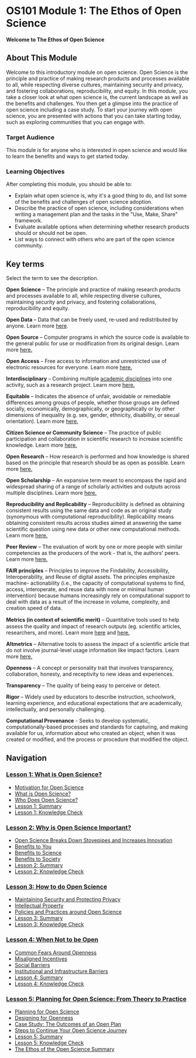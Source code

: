 # OS101 Module 1: The Ethos of Open Science

**Welcome to The Ethos of Open Science**

## About This Module

Welcome to this introductory module on open science. Open Science is the principle and practice of making research products and processes available to all, while respecting diverse cultures, maintaining security and privacy, and fostering collaborations, reproducibility, and equity. In this module, you take a closer look at what open science is, the current landscape as well as the benefits and challenges. You then get a glimpse into the practice of open science including a case study. To start your journey with open science, you are presented with actions that you can take starting today, such as exploring communities that you can engage with.

### Target Audience

This module is for anyone who is interested in open science and would like to learn the benefits and ways to get started today.

### Learning Objectives

After completing this module, you should be able to:

- Explain what open science is, why it's a good thing to do, and list some of the benefits and challenges of open science adoption.
- Describe the practice of open science, including considerations when writing a management plan and the tasks in the "Use, Make, Share" framework.
- Evaluate available options when determining whether research products should or should not be open.
- List ways to connect with others who are part of the open science community.

## Key terms

Select the term to see the description.

**Open Science** – The principle and practice of making research products and processes available to all, while respecting diverse cultures, maintaining security and privacy, and fostering collaborations, reproducibility and equity.

**Open Data** – Data that can be freely used, re-used and redistributed by anyone. Learn more [here](https://opendatahandbook.org/guide/en/what-is-open-data/).

**Open Source** – Computer programs in which the source code is available to the general public for use or modification from its original design. Learn more [here.](https://en.wikipedia.org/wiki/Open_source)

**Open Access** – Free access to information and unrestricted use of electronic resources for everyone. Learn more [here.](https://en.unesco.org/open-access/what-open-access)

**Interdisciplinary** – Combining multiple [academic disciplines](https://en.wikipedia.org/wiki/Academic_discipline) into one activity, such as a research project. Learn more [here.](https://en.wikipedia.org/wiki/Interdisciplinarity)

**Equitable** – Indicates the absence of unfair, avoidable or remediable differences among groups of people, whether those groups are defined socially, economically, demographically, or geographically or by other dimensions of inequality (e.g. sex, gender, ethnicity, disability, or sexual orientation). Learn more [here.](https://www.who.int/health-topics/health-equity)

**Citizen Science or Community Science** – The practice of public participation and collaboration in scientific research to increase scientific knowledge. Learn more [here.](https://education.nationalgeographic.org/resource/citizen-science/)

**Open Research** – How research is performed and how knowledge is shared based on the principle that research should be as open as possible. Learn more [here.](https://www.ukri.org/what-we-do/supporting-healthy-research-and-innovation-culture/open-research/)

**Open Scholarship** – An expansive term meant to encompass the rapid and widespread sharing of a range of scholarly activities and outputs across multiple disciplines. Learn more [here.](https://www.heliosopen.org/about)

**Reproducibility and Replicability** – Reproducibility is defined as obtaining consistent results using the same data and code as an original study (synonymous with computational reproducibility). Replicability means obtaining consistent results across studies aimed at answering the same scientific question using new data or other new computational methods. Learn more [here.](https://www.nationalacademies.org/news/2019/09/reproducibility-and-replicability-in-research)

**Peer Review** – The evaluation of work by one or more people with similar competencies as the producers of the work - that is, the authors' peers. Learn more [here.](https://en.wikipedia.org/wiki/Peer_review)

**FAIR principles** – Principles to improve the Findability, Accessibility, Interoperability, and Reuse of digital assets. The principles emphasize machine- actionability (i.e., the capacity of computational systems to find, access, interoperate, and reuse data with none or minimal human intervention) because humans increasingly rely on computational support to deal with data as a result of the increase in volume, complexity, and creation speed of data.

**Metrics (in context of scientiﬁc merit)** – Quantitative tools used to help assess the quality and impact of research outputs (eg. scientific articles, researchers, and more). Learn more [here](https://www.ncbi.nlm.nih.gov/pmc/articles/PMC8397294/) and [here.](https://editorresources.taylorandfrancis.com/understanding-research-metrics/)

**Altmetrics** – Alternative tools to assess the impact of a scientific article that do not involve journal-level usage information like impact factors.
Learn more [here.](https://www.ncbi.nlm.nih.gov/pmc/articles/PMC3792863/)

**Openness** – A concept or personality trait that involves transparency, collaboration, honesty, and receptivity to new ideas and experiences.

**Transparency** – The quality of being easy to perceive or detect.

**Rigor** – Widely used by educators to describe instruction, schoolwork, learning experience, and educational expectations that are academically, intellectually, and personally challenging.

**Computational Provenance** - Seeks to develop systematic, computationally-based processes and standards for capturing, and making available for us, information about who created an object, when it was created or modified, and the process or procedure that modified the object.

## Navigation

### [Lesson 1: What is Open Science?](./Lesson-1)

* [Motivation for Open Science](./Lesson-1#motivation-for-open-science)
* [What is Open Science?](./Lesson-1#what-is-open-science)
* [Who Does Open Science?](./Lesson-1#who-does-open-science)
* [Lesson 1: Summary](./Lesson-1#lesson-1-summary)
* [Lesson 1: Knowledge Check](./Lesson-1#lesson-1-knowledge-check)

### [Lesson 2: Why is Open Science Important?](./Lesson-2)

* [Open Science Breaks Down Stovepipes and Increases Innovation](./Lesson-2#open-science-breaks-down-stovepipes-and-increases-innovation)
* [Benefits to You](./Lesson-2#benefits-to-you)
* [Benefits to Science](./Lesson-2#benefits-to-science)
* [Benefits to Society](./Lesson-2#benefits-to-society)
* [Lesson 2: Summary](./Lesson-2#lesson-2-summary)
* [Lesson 2: Knowledge Check](./Lesson-2#lesson-2-knowledge-check)

### [Lesson 3: How to do Open Science](./Lesson-3)

* [Maintaining Security and Protecting Privacy](./Lesson-3#maintaining-security-and-protecting-privacy)
* [Intellectual Property](./Lesson-3#intellectual-property)
* [Policies and Practices around Open Science](./Lesson-3#policies-and-practices-around-open-science)
* [Lesson 3: Summary](./Lesson-3#lesson-3-summary)
* [Lesson 3: Knowledge Check](./Lesson-3#lesson-3-knowledge-check)

### [Lesson 4: When Not to be Open](./Lesson-4)

* [Common Fears Around Openness](./Lesson-4#common-fears-around-openness)
* [Misaligned Incentives](./Lesson-4#misaligned-incentives)
* [Social Barriers](./Lesson-4#social-barriers)
* [Institutional and Infrastructure Barriers](./Lesson-4#institutional-and-infrastructure-barriers)
* [Lesson 4: Summary](./Lesson-4#lesson-4-summary)
* [Lesson 4: Knowledge Check](./Lesson-4#lesson-4-knowledge-check)

### [Lesson 5: Planning for Open Science: From Theory to Practice](./Lesson-5)

* [Planning for Open Science](./Lesson-5#planning-for-open-science)
* [Designing for Openness](./Lesson-5#designing-for-openness)
* [Case Study: The Outcomes of an Open Plan](./Lesson-5#case-study-the-outcomes-of-an-open-plan)
* [Steps to Continue Your Open Science Journey](./Lesson-5#steps-to-continue-your-open-science-journey)
* [Lesson 5: Summary](./Lesson-5#lesson-5-summary)
* [Lesson 5: Knowledge Check](./Lesson-5#lesson-5-knowledge-check)
* [The Ethos of the Open Science Summary](./Lesson-5#the-ethos-of-the-open-science-summary)
